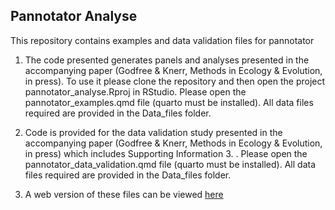 ## Pannotator Analyse

This repository contains examples and data validation files for
pannotator

1.  The code presented generates panels and analyses presented in the
    accompanying paper (Godfree & Knerr, Methods in Ecology & Evolution,
    in press). To use it please clone the repository and then open the
    project pannotator\_analyse.Rproj in RStudio. Please open the
    pannotator\_examples.qmd file (quarto must be installed). All data
    files required are provided in the Data\_files folder.  

2.  Code is provided for the data validation study presented in the
    accompanying paper (Godfree & Knerr, Methods in Ecology & Evolution,
    in press) which includes Supporting Information 3. . Please open the
    pannotator\_data\_validation.qmd file (quarto must be installed).
    All data files required are provided in the Data\_files folder.  

3.  A web version of these files can be viewed
    [here](https://nunzioknerr.github.io/pannotator_analyse/)
